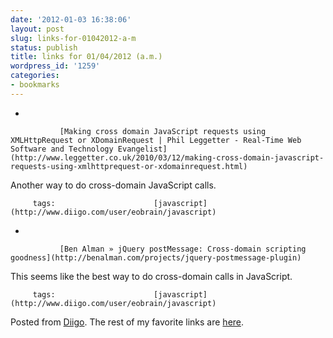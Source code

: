 ```yaml
---
date: '2012-01-03 16:38:06'
layout: post
slug: links-for-01042012-a-m
status: publish
title: links for 01/04/2012 (a.m.)
wordpress_id: '1259'
categories:
- bookmarks
---
```


     
  *      

               [Making cross domain JavaScript requests using XMLHttpRequest or XDomainRequest | Phil Leggetter - Real-Time Web Software and Technology Evangelist](http://www.leggetter.co.uk/2010/03/12/making-cross-domain-javascript-requests-using-xmlhttprequest-or-xdomainrequest.html)      

     

Another way to do cross-domain JavaScript calls.

             

         tags:                      [javascript](http://www.diigo.com/user/eobrain/javascript)

                                       
     
  *      

               [Ben Alman » jQuery postMessage: Cross-domain scripting goodness](http://benalman.com/projects/jquery-postmessage-plugin)      

     

This seems like the best way to do cross-domain calls in JavaScript.

             

         tags:                      [javascript](http://www.diigo.com/user/eobrain/javascript)

                                       
 

Posted from [Diigo](http://www.diigo.com). The rest of my favorite links are [here](http://www.diigo.com/user/eobrain).
